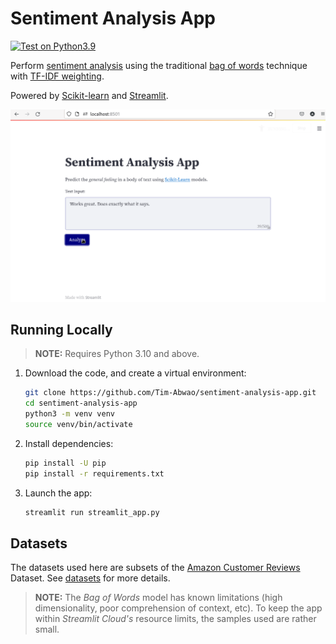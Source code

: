 # Sentiment Analysis App

[![Test on Python3.9](https://github.com/Tim-Abwao/sentiment-analysis-app/actions/workflows/run-tests.yml/badge.svg)](https://github.com/Tim-Abwao/sentiment-analysis-app/actions/workflows/run-tests.yml)

Perform [sentiment analysis][sentiment-analysis] using the traditional [bag of words][b-o-w] technique with [TF-IDF weighting][tfidf].

Powered by [Scikit-learn][sklearn] and [Streamlit][streamlit].

[![Screen cast](screencast.gif)][live-app]

## Running Locally

>**NOTE:** Requires Python 3.10 and above.

1. Download the code, and create a virtual environment:

    ```bash
    git clone https://github.com/Tim-Abwao/sentiment-analysis-app.git
    cd sentiment-analysis-app
    python3 -m venv venv
    source venv/bin/activate
    ```

2. Install dependencies:

    ```bash
    pip install -U pip
    pip install -r requirements.txt
    ```

3. Launch the app:

    ```bash
    streamlit run streamlit_app.py
    ```

## Datasets

The datasets used here are subsets of the [Amazon Customer Reviews][datasets] Dataset. See [datasets](datasets/) for more details.

> **NOTE:** The *Bag of Words* model has known limitations (high dimensionality, poor comprehension of context, etc). To keep the app within *Streamlit Cloud's* resource limits, the samples used are rather small.

[b-o-w]: https://en.wikipedia.org/wiki/Bag-of-words_model
[datasets]: https://s3.amazonaws.com/amazon-reviews-pds/tsv/index.txt
[live-app]: https://share.streamlit.io/tim-abwao/sentiment-analysis-app/main
[sentiment-analysis]: https://en.wikipedia.org/wiki/Sentiment_analysis
[sklearn]: https://scikit-learn.org/
[streamlit]: https://streamlit.io/
[tfidf]: https://en.wikipedia.org/wiki/Tf%E2%80%93idf

